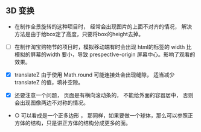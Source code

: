 ## 3D 变换


- 在制作全景旋转的这种项目时， 经常会出现图片的上面不对齐的情况， 解决方法是由于给box定了高度，只要将box的height去掉。

- [ ] 在制作淘宝购物节的项目时，模拟移动端有时会出现  html的标签的 width 比模拟的屏幕的width 要小，导致 prespectIve-origin 屏幕中心。影响了观看的效果。

- [x] translateZ 由于使用 Math.round 可能连接处会出现缝隙， 适当减少translateZ 的值，填补空隙。

- [x] 还要注意一个问题， 页面是有横向滚动条的， 不能给外面的容器居中， 否则会出现图像两边不对称的情况。

- ○ 可以看成是一个正多边形 ，  那同样，如果要做一个球体，那么可以参照正方体的结构，只是讲正方体的结构分成更多的面。